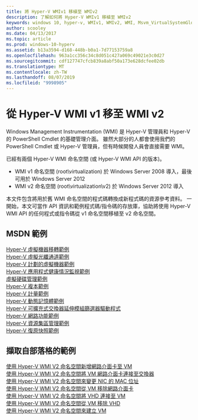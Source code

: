 ```yaml
---
title: 將 Hyper-V WMIv1 移植至 WMIv2
description: 了解如何將 Hyper-V WMIv1 移植至 WMIv2
keywords: windows 10, hyper-v, WMIv1, WMIv2, WMI, Msvm_VirtualSystemGlobalSettingData, root\virtualization
author: scooley
ms.date: 04/13/2017
ms.topic: article
ms.prod: windows-10-hyperv
ms.assetid: b13a3594-d168-448b-b0a1-7d77153759a8
ms.openlocfilehash: 963a1cc356c34c8d051c427a069c49021e3c0d27
ms.sourcegitcommit: cdf127747cfcb839a8abf50a173e628dcfee02db
ms.translationtype: MT
ms.contentlocale: zh-TW
ms.lasthandoff: 08/07/2019
ms.locfileid: "9998905"
---
```

# <a name="move-from-hyper-v-wmi-v1-to-wmi-v2"></a>從 Hyper-V WMI v1 移至 WMI v2

Windows Management Instrumentation (WMI) 是 Hyper-V 管理員和 Hyper-V 的 PowerShell Cmdlet 的基礎管理介面。  雖然大部分的人都會使用我們的 PowerShell Cmdlet 或 Hyper-V 管理員，但有時候開發人員會直接需要 WMI。  

已經有兩個 Hyper-V WMI 命名空間 (或 Hyper-V WMI API 的版本)。
* WMI v1 命名空間 (root\virtualization) 於 Windows Server 2008 導入，最後可用於 Windows Server 2012
* WMI v2 命名空間 (root\virtualization\v2) 於 Windows Server 2012 導入

本文件包含將用於舊 WMI 命名空間的程式碼轉換成新程式碼的資源參考資料。  一開始，本文可當作 API 資訊和範例程式碼/指令碼的存放庫，協助將使用 Hyper-V WMI API 的任何程式或指令碼從 v1 命名空間移植至 v2 命名空間。

## <a name="msdn-samples"></a>MSDN 範例

[Hyper-V 虛擬機器移轉範例](http://code.msdn.microsoft.com/windowsdesktop/Hyper-V-virtual-machine-aef356ee)  
[Hyper-V 虛擬光纖通道範例](http://code.msdn.microsoft.com/windowsdesktop/Hyper-V-virtual-Fiber-35d27dcd)  
[Hyper-V 計劃的虛擬機器範例](http://code.msdn.microsoft.com/windowsdesktop/Hyper-V-planned-virtual-8c7b7499)  
[Hyper-V 應用程式健康情況監視範例](http://code.msdn.microsoft.com/windowsdesktop/Hyper-V-application-health-dc0294f2)  
[虛擬硬碟管理範例](http://code.msdn.microsoft.com/windowsdesktop/Virtual-hard-disk-03108ed3)  
[Hyper-V 複本範例](http://code.msdn.microsoft.com/windowsdesktop/Hyper-V-replication-sample-d2558867)  
[Hyper-V 計量範例](http://code.msdn.microsoft.com/windowsdesktop/Hyper-V-metrics-sample-2dab2cb1)  
[Hyper-V 動態記憶體範例](http://code.msdn.microsoft.com/windowsdesktop/Hyper-V-dynamic-memory-9b0b1d05)  
[Hyper-V 可擴充式交換器延伸模組篩選器驅動程式](http://code.msdn.microsoft.com/windowsdesktop/Hyper-V-Extensible-Virtual-e4b31fbb)  
[Hyper-V 網路功能範例](http://code.msdn.microsoft.com/windowsdesktop/Hyper-V-networking-sample-7c47e6f5)  
[Hyper-V 資源集區管理範例](http://code.msdn.microsoft.com/windowsdesktop/Hyper-V-resource-pool-df906d95)  
[Hyper-V 復原快照範例](http://code.msdn.microsoft.com/windowsdesktop/Hyper-V-recovery-snapshot-ea72320c)  

## <a name="samples-from-blogs"></a>擷取自部落格的範例

[使用 Hyper-V WMI V2 命名空間新增網路介面卡至 VM](http://blogs.msdn.com/b/taylorb/archive/2013/07/15/adding-a-network-adapter-to-a-vm-using-the-hyper-v-wmi-v2-namespace.aspx)  
[使用 Hyper-V WMI V2 命名空間將 VM 網路介面卡連接至交換器](http://blogs.msdn.com/b/taylorb/archive/2013/07/15/connecting-a-vm-network-adapter-to-a-switch-using-the-hyper-v-wmi-v2-namespace.aspx)  
[使用 Hyper-V WMI V2 命名空間來變更 NIC 的 MAC 位址](http://blogs.msdn.com/b/taylorb/archive/2013/08/12/changing-the-mac-address-of-nic-using-the-hyper-v-wmi-v2-namespace.aspx)  
[使用 Hyper-V WMI V2 命名空間從 VM 移除網路介面卡](http://blogs.msdn.com/b/taylorb/archive/2013/08/12/removing-a-network-adapter-to-a-vm-using-the-hyper-v-wmi-v2-namespace.aspx)  
[使用 Hyper-V WMI V2 命名空間將 VHD 連接至 VM](http://blogs.msdn.com/b/taylorb/archive/2013/08/12/attaching-a-vhd-to-a-vm-using-the-hyper-v-wmi-v2-namespace.aspx)  
[使用 Hyper-V WMI V2 命名空間從 VM 移除 VHD](http://blogs.msdn.com/b/taylorb/archive/2013/08/12/removing-a-vhd-from-a-vm-using-the-hyper-v-wmi-v2-namespace.aspx)  
[使用 Hyper-V WMI V2 命名空間來建立 VM](http://blogs.msdn.com/b/virtual_pc_guy/archive/2013/06/20/creating-a-virtual-machine-with-wmi-v2.aspx)

